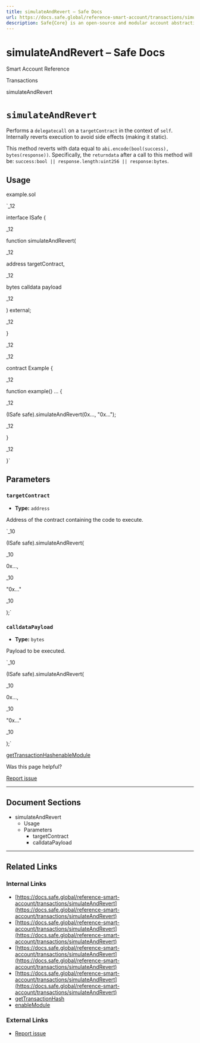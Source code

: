 ```yaml
---
title: simulateAndRevert – Safe Docs
url: https://docs.safe.global/reference-smart-account/transactions/simulateAndRevert
description: Safe{Core} is an open-source and modular account abstraction stack. Learn about its features and how to use it.
---
```


# simulateAndRevert – Safe Docs

Smart Account Reference

Transactions

simulateAndRevert

# `simulateAndRevert`

Performs a `delegatecall` on a `targetContract` in the context of `self`. Internally reverts execution to avoid side effects (making it static).

This method reverts with data equal to `abi.encode(bool(success), bytes(response))`. Specifically, the `returndata` after a call to this method will be: `success:bool || response.length:uint256 || response:bytes`.

## Usage



example.sol

`_12

interface ISafe {

_12

function simulateAndRevert(

_12

address targetContract,

_12

bytes calldata payload

_12

) external;

_12

}

_12

_12

contract Example {

_12

function example() ... {

_12

(ISafe safe).simulateAndRevert(0x..., "0x...");

_12

}

_12

}`

## Parameters

### `targetContract`

- **Type:** `address`

Address of the contract containing the code to execute.

`_10

(ISafe safe).simulateAndRevert(

_10

0x...,

_10

"0x..."

_10

);`

### `calldataPayload`

- **Type:** `bytes`

Payload to be executed.

`_10

(ISafe safe).simulateAndRevert(

_10

0x...,

_10

"0x..."

_10

);`

[getTransactionHash](/reference-smart-account/transactions/getTransactionHash "getTransactionHash")[enableModule](/reference-smart-account/modules/enableModule "enableModule")

Was this page helpful?

[Report issue](https://github.com/safe-global/safe-docs/issues/new?assignees=&labels=nextra-feedback&projects=&template=nextra-feedback.yml&title=%5BFeedback%5D+)

---

## Document Sections

- simulateAndRevert
  - Usage
  - Parameters
    - targetContract
    - calldataPayload

---

## Related Links

### Internal Links

- [https://docs.safe.global/reference-smart-account/transactions/simulateAndRevert](https://docs.safe.global/reference-smart-account/transactions/simulateAndRevert)
- [https://docs.safe.global/reference-smart-account/transactions/simulateAndRevert](https://docs.safe.global/reference-smart-account/transactions/simulateAndRevert)
- [https://docs.safe.global/reference-smart-account/transactions/simulateAndRevert](https://docs.safe.global/reference-smart-account/transactions/simulateAndRevert)
- [https://docs.safe.global/reference-smart-account/transactions/simulateAndRevert](https://docs.safe.global/reference-smart-account/transactions/simulateAndRevert)
- [getTransactionHash](https://docs.safe.global/reference-smart-account/transactions/getTransactionHash)
- [enableModule](https://docs.safe.global/reference-smart-account/modules/enableModule)

### External Links

- [Report issue](https://github.com/safe-global/safe-docs/issues/new?assignees=&labels=nextra-feedback&projects=&template=nextra-feedback.yml&title=%5BFeedback%5D+)
